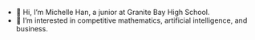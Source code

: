 - 👋 Hi, I’m Michelle Han, a junior at Granite Bay High School.
- 🧠 I’m interested in competitive mathematics, artificial intelligence, and business.


<!---
michellehhan/michellehhan is a ✨ special ✨ repository because its `README.md` (this file) appears on your GitHub profile.
You can click the Preview link to take a look at your changes.
--->
